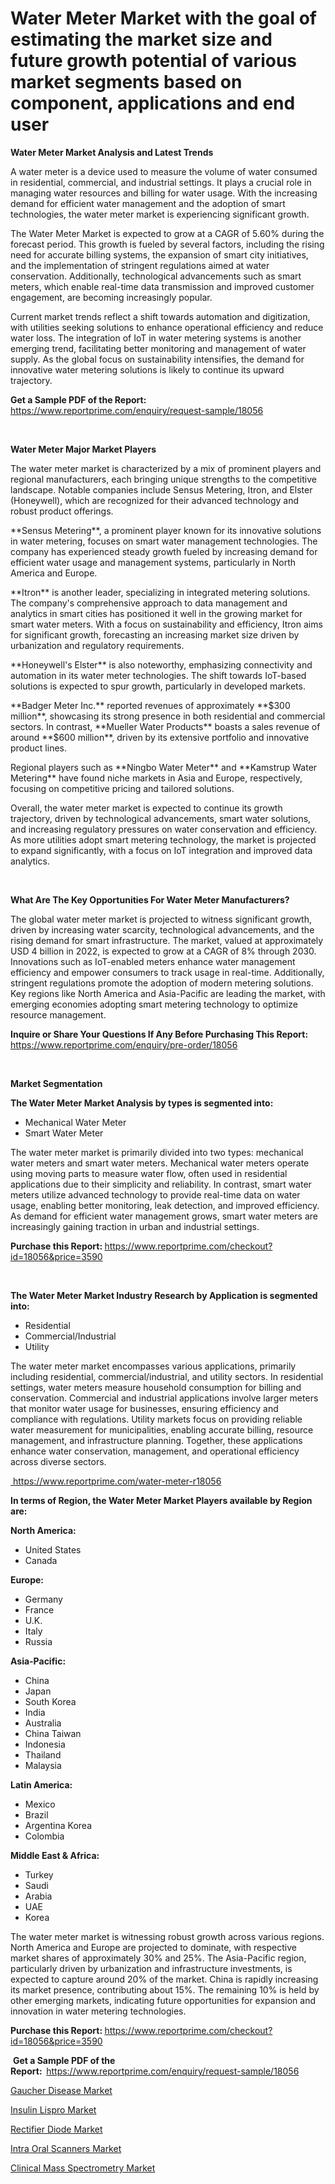 <p><h1>Water Meter Market with the goal of estimating the market size and future growth potential of various market segments based on component, applications and end user</h1></p><p><strong>Water Meter Market Analysis and Latest Trends</strong></p>
<p><p>A water meter is a device used to measure the volume of water consumed in residential, commercial, and industrial settings. It plays a crucial role in managing water resources and billing for water usage. With the increasing demand for efficient water management and the adoption of smart technologies, the water meter market is experiencing significant growth.</p><p>The Water Meter Market is expected to grow at a CAGR of 5.60% during the forecast period. This growth is fueled by several factors, including the rising need for accurate billing systems, the expansion of smart city initiatives, and the implementation of stringent regulations aimed at water conservation. Additionally, technological advancements such as smart meters, which enable real-time data transmission and improved customer engagement, are becoming increasingly popular.</p><p>Current market trends reflect a shift towards automation and digitization, with utilities seeking solutions to enhance operational efficiency and reduce water loss. The integration of IoT in water metering systems is another emerging trend, facilitating better monitoring and management of water supply. As the global focus on sustainability intensifies, the demand for innovative water metering solutions is likely to continue its upward trajectory.</p></p>
<p><strong>Get a Sample PDF of the Report:&nbsp;</strong> <a href="https://www.reportprime.com/enquiry/request-sample/18056?utm_campaign=24&utm_medium=2&utm_source=Github&utm_content=ia&utm_term=20112024&utm_id=water-meter">https://www.reportprime.com/enquiry/request-sample/18056</a></p>
<p>&nbsp;</p>
<p><strong>Water Meter Major Market Players</strong></p>
<p><p>The water meter market is characterized by a mix of prominent players and regional manufacturers, each bringing unique strengths to the competitive landscape. Notable companies include Sensus Metering, Itron, and Elster (Honeywell), which are recognized for their advanced technology and robust product offerings.</p><p>**Sensus Metering**, a prominent player known for its innovative solutions in water metering, focuses on smart water management technologies. The company has experienced steady growth fueled by increasing demand for efficient water usage and management systems, particularly in North America and Europe.</p><p>**Itron** is another leader, specializing in integrated metering solutions. The company's comprehensive approach to data management and analytics in smart cities has positioned it well in the growing market for smart water meters. With a focus on sustainability and efficiency, Itron aims for significant growth, forecasting an increasing market size driven by urbanization and regulatory requirements.</p><p>**Honeywell's Elster** is also noteworthy, emphasizing connectivity and automation in its water meter technologies. The shift towards IoT-based solutions is expected to spur growth, particularly in developed markets.</p><p>**Badger Meter Inc.** reported revenues of approximately **$300 million**, showcasing its strong presence in both residential and commercial sectors. In contrast, **Mueller Water Products** boasts a sales revenue of around **$600 million**, driven by its extensive portfolio and innovative product lines.</p><p>Regional players such as **Ningbo Water Meter** and **Kamstrup Water Metering** have found niche markets in Asia and Europe, respectively, focusing on competitive pricing and tailored solutions. </p><p>Overall, the water meter market is expected to continue its growth trajectory, driven by technological advancements, smart water solutions, and increasing regulatory pressures on water conservation and efficiency. As more utilities adopt smart metering technology, the market is projected to expand significantly, with a focus on IoT integration and improved data analytics.</p></p>
<p>&nbsp;</p>
<p><strong>What Are The Key Opportunities For Water Meter Manufacturers?</strong></p>
<p><p>The global water meter market is projected to witness significant growth, driven by increasing water scarcity, technological advancements, and the rising demand for smart infrastructure. The market, valued at approximately USD 4 billion in 2022, is expected to grow at a CAGR of 8% through 2030. Innovations such as IoT-enabled meters enhance water management efficiency and empower consumers to track usage in real-time. Additionally, stringent regulations promote the adoption of modern metering solutions. Key regions like North America and Asia-Pacific are leading the market, with emerging economies adopting smart metering technology to optimize resource management.</p></p>
<p><strong>Inquire or Share Your Questions If Any Before Purchasing This Report:</strong> <a href="https://www.reportprime.com/enquiry/pre-order/18056?utm_campaign=24&utm_medium=2&utm_source=Github&utm_content=ia&utm_term=20112024&utm_id=water-meter">https://www.reportprime.com/enquiry/pre-order/18056</a></p>
<p>&nbsp;</p>
<p><strong>Market Segmentation</strong></p>
<p><strong>The Water Meter Market Analysis by types is segmented into:</strong></p>
<p><ul><li>Mechanical Water Meter</li><li>Smart Water Meter</li></ul></p>
<p><p>The water meter market is primarily divided into two types: mechanical water meters and smart water meters. Mechanical water meters operate using moving parts to measure water flow, often used in residential applications due to their simplicity and reliability. In contrast, smart water meters utilize advanced technology to provide real-time data on water usage, enabling better monitoring, leak detection, and improved efficiency. As demand for efficient water management grows, smart water meters are increasingly gaining traction in urban and industrial settings.</p></p>
<p><strong>Purchase this Report:&nbsp;</strong><a href="https://www.reportprime.com/checkout?id=18056&price=3590&utm_campaign=24&utm_medium=2&utm_source=Github&utm_content=ia&utm_term=20112024&utm_id=water-meter">https://www.reportprime.com/checkout?id=18056&price=3590</a></p>
<p>&nbsp;</p>
<p><strong>The Water Meter Market Industry Research by Application is segmented into:</strong></p>
<p><ul><li>Residential</li><li>Commercial/Industrial</li><li>Utility</li></ul></p>
<p><p>The water meter market encompasses various applications, primarily including residential, commercial/industrial, and utility sectors. In residential settings, water meters measure household consumption for billing and conservation. Commercial and industrial applications involve larger meters that monitor water usage for businesses, ensuring efficiency and compliance with regulations. Utility markets focus on providing reliable water measurement for municipalities, enabling accurate billing, resource management, and infrastructure planning. Together, these applications enhance water conservation, management, and operational efficiency across diverse sectors.</p></p>
<p><a href="https://www.reportprime.com/water-meter-r18056?utm_campaign=24&utm_medium=2&utm_source=Github&utm_content=ia&utm_term=20112024&utm_id=water-meter">&nbsp;https://www.reportprime.com/water-meter-r18056</a></p>
<p><strong>In terms of Region, the Water Meter Market Players available by Region are:</strong></p>
<p>
    <p> <strong> North America: </strong>
        <ul>
            <li>United States</li>
            <li>Canada</li>
        </ul>
        </p> 
    <p> <strong> Europe: </strong>
        <ul>
            <li>Germany</li>
            <li>France</li>
            <li>U.K.</li>
            <li>Italy</li>
            <li>Russia</li>
        </ul>
        </p> 
    <p> <strong> Asia-Pacific: </strong>
        <ul>
            <li>China</li>
            <li>Japan</li>
            <li>South Korea</li>
            <li>India</li>
            <li>Australia</li>
            <li>China Taiwan</li>
            <li>Indonesia</li>
            <li>Thailand</li>
            <li>Malaysia</li>
        </ul>
        </p> 
    <p> <strong> Latin America: </strong>
        <ul>
            <li>Mexico</li>
            <li>Brazil</li>
            <li>Argentina Korea</li>
            <li>Colombia</li>
        </ul>
        </p> 
    <p> <strong> Middle East & Africa: </strong>
        <ul>
            <li>Turkey</li>
            <li>Saudi</li>
            <li>Arabia</li>
            <li>UAE</li>
            <li>Korea</li>
        </ul>
    </p>
    </p>
<p><p>The water meter market is witnessing robust growth across various regions. North America and Europe are projected to dominate, with respective market shares of approximately 30% and 25%. The Asia-Pacific region, particularly driven by urbanization and infrastructure investments, is expected to capture around 20% of the market. China is rapidly increasing its market presence, contributing about 15%. The remaining 10% is held by other emerging markets, indicating future opportunities for expansion and innovation in water metering technologies.</p></p>
<p><strong>Purchase this Report: </strong><a href="https://www.reportprime.com/checkout?id=18056&price=3590&utm_campaign=24&utm_medium=2&utm_source=Github&utm_content=ia&utm_term=20112024&utm_id=water-meter">https://www.reportprime.com/checkout?id=18056&price=3590</a></p>
<p>&nbsp;<strong>Get a Sample PDF of the Report:&nbsp;&nbsp;</strong><a href="https://www.reportprime.com/enquiry/request-sample/18056?utm_campaign=24&utm_medium=2&utm_source=Github&utm_content=ia&utm_term=20112024&utm_id=water-meter">https://www.reportprime.com/enquiry/request-sample/18056</a></p>
<p><strong></strong></p>
<p><p><a href="https://issuu.com/reportprime-2/docs/gaucher-disease-market-size-2030.pp_0293b1afaa4fa7?utm_campaign=24&utm_medium=2&utm_source=Github&utm_content=ia&utm_term=20112024&utm_id=water-meter">Gaucher Disease Market</a></p><p><a href="https://issuu.com/reportprime-2/docs/insulin-lispro-market-size-2030.ppt_139ceeeb5e7eae?utm_campaign=24&utm_medium=2&utm_source=Github&utm_content=ia&utm_term=20112024&utm_id=water-meter">Insulin Lispro Market</a></p><p><a href="https://github.com/santosh758595/Market-Research-Report-List-6/blob/main/rectifier-diode-market.md?utm_campaign=24&utm_medium=2&utm_source=Github&utm_content=ia&utm_term=20112024&utm_id=water-meter">Rectifier Diode Market</a></p><p><a href="https://www.linkedin.com/pulse/intra-oral-scanners-market-analysis-report-provides-future-aj2kc?utm_campaign=24&utm_medium=2&utm_source=Github&utm_content=ia&utm_term=20112024&utm_id=water-meter">Intra Oral Scanners Market</a></p><p><a href="https://www.linkedin.com/pulse/in-depth-analysis-clinical-mass-spectrometry-market-size-share-at5kc?utm_campaign=24&utm_medium=2&utm_source=Github&utm_content=ia&utm_term=20112024&utm_id=water-meter">Clinical Mass Spectrometry Market</a></p></p>